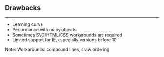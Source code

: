 ## Drawbacks

***

 * Learning curve
 * Performance with many objects
 * Sometimes SVG/HTML/CSS workarounds are required
 * Limited support for IE, especially versions before 10


 Note:
 Workarounds: compound lines, draw ordering
